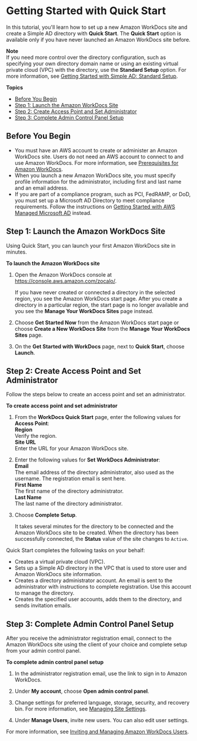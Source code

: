 # Getting Started with Quick Start<a name="cloud_quick_start"></a>

In this tutorial, you'll learn how to set up a new Amazon WorkDocs site and create a Simple AD directory with **Quick Start**\. The **Quick Start** option is available only if you have never launched an Amazon WorkDocs site before\.

**Note**  
If you need more control over the directory configuration, such as specifying your own directory domain name or using an existing virtual private cloud \(VPC\) with the directory, use the **Standard Setup** option\. For more information, see [Getting Started with Simple AD: Standard Setup](cloud_standard_setup.md)\.

**Topics**
+ [Before You Begin](#quick-setup-prereqs)
+ [Step 1: Launch the Amazon WorkDocs Site](#quick-setup-launch-site)
+ [Step 2: Create Access Point and Set Administrator](#quick-setup-access)
+ [Step 3: Complete Admin Control Panel Setup](#quick-setup-admin-panel)

## Before You Begin<a name="quick-setup-prereqs"></a>
+ You must have an AWS account to create or administer an Amazon WorkDocs site\. Users do not need an AWS account to connect to and use Amazon WorkDocs\. For more information, see [Prerequisites for Amazon WorkDocs](prereqs.md)\.
+ When you launch a new Amazon WorkDocs site, you must specify profile information for the administrator, including first and last name and an email address\. 
+ If you are part of a compliance program, such as PCI, FedRAMP, or DoD, you must set up a Microsoft AD Directory to meet compliance requirements\. Follow the instructions on [Getting Started with AWS Managed Microsoft AD](connect_directory_microsoft.md) instead\.

## Step 1: Launch the Amazon WorkDocs Site<a name="quick-setup-launch-site"></a>

Using Quick Start, you can launch your first Amazon WorkDocs site in minutes\.

**To launch the Amazon WorkDocs site**

1. Open the Amazon WorkDocs console at [https://console\.aws\.amazon\.com/zocalo/](https://console.aws.amazon.com/zocalo/)\.

   If you have never created or connected a directory in the selected region, you see the Amazon WorkDocs start page\. After you create a directory in a particular region, the start page is no longer available and you see the **Manage Your WorkDocs Sites** page instead\.

1. Choose **Get Started Now** from the Amazon WorkDocs start page or choose **Create a New WorkDocs Site** from the **Manage Your WorkDocs Sites** page\.

1. On the **Get Started with WorkDocs** page, next to **Quick Start**, choose **Launch**\.

## Step 2: Create Access Point and Set Administrator<a name="quick-setup-access"></a>

Follow the steps below to create an access point and set an administrator\.

**To create access point and set administrator**

1. From the **WorkDocs Quick Start** page, enter the following values for **Access Point**:  
**Region**  
Verify the region\.  
**Site URL**  
Enter the URL for your Amazon WorkDocs site\.

1. Enter the following values for **Set WorkDocs Administrator**:  
**Email**  
The email address of the directory administrator, also used as the username\. The registration email is sent here\.  
**First Name**  
The first name of the directory administrator\.  
**Last Name**  
The last name of the directory administrator\.

1. Choose **Complete Setup**\.

   It takes several minutes for the directory to be connected and the Amazon WorkDocs site to be created\. When the directory has been successfully connected, the **Status** value of the site changes to `Active`\.

Quick Start completes the following tasks on your behalf:
+ Creates a virtual private cloud \(VPC\)\.
+ Sets up a Simple AD directory in the VPC that is used to store user and Amazon WorkDocs site information\.
+ Creates a directory administrator account\. An email is sent to the administrator with instructions to complete registration\. Use this account to manage the directory\.
+ Creates the specified user accounts, adds them to the directory, and sends invitation emails\.

## Step 3: Complete Admin Control Panel Setup<a name="quick-setup-admin-panel"></a>

After you receive the administrator registration email, connect to the Amazon WorkDocs site using the client of your choice and complete setup from your admin control panel\.

**To complete admin control panel setup**

1. In the administrator registration email, use the link to sign in to Amazon WorkDocs\.

1. Under **My account**, choose **Open admin control panel**\.

1. Change settings for preferred language, storage, security, and recovery bin\. For more information, see [Managing Site Settings](manage-sites.md)\.

1. Under **Manage Users**, invite new users\. You can also edit user settings\. 

For more information, see [Inviting and Managing Amazon WorkDocs Users](users.md)\.